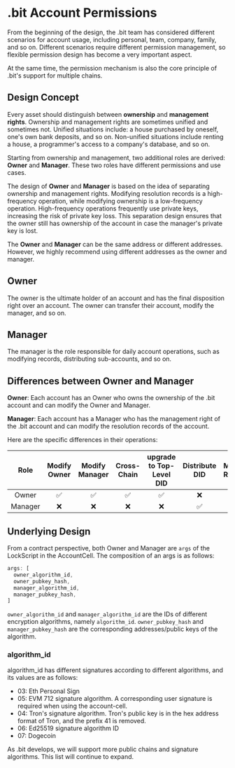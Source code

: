 # .bit Account Permissions

From the beginning of the design, the .bit team has considered different scenarios for account usage, including personal, team, company, family, and so on. Different scenarios require different permission management, so flexible permission design has become a very important aspect.

At the same time, the permission mechanism is also the core principle of .bit's support for multiple chains.

## Design Concept
Every asset should distinguish between **ownership** and **management rights**. Ownership and management rights are sometimes unified and sometimes not. Unified situations include: a house purchased by oneself, one's own bank deposits, and so on. Non-unified situations include renting a house, a programmer's access to a company's database, and so on.

Starting from ownership and management, two additional roles are derived: **Owner** and **Manager**. These two roles have different permissions and use cases.

The design of **Owner** and **Manager** is based on the idea of separating ownership and management rights. Modifying resolution records is a high-frequency operation, while modifying ownership is a low-frequency operation. High-frequency operations frequently use private keys, increasing the risk of private key loss. This separation design ensures that the owner still has ownership of the account in case the manager's private key is lost.

The **Owner** and **Manager** can be the same address or different addresses. However, we highly recommend using different addresses as the owner and manager.

## Owner
The owner is the ultimate holder of an account and has the final disposition right over an account. The owner can transfer their account, modify the manager, and so on.

## Manager
The manager is the role responsible for daily account operations, such as modifying records, distributing sub-accounts, and so on.

## Differences between Owner and Manager
**Owner**: Each account has an Owner who owns the ownership of the .bit account and can modify the Owner and Manager.

**Manager**: Each account has a Manager who has the management right of the .bit account and can modify the resolution records of the account.

Here are the specific differences in their operations:

|  Role   | Modify Owner | Modify Manager | Cross-Chain | upgrade to Top-Level DID | Distribute DID | Modify Record |
|:-------:|:------------:|:--------------:|:-----------:|:------------------------:|:--------------:|:-------------:|
|  Owner  |      ✅       |       ✅        |      ✅      |            ✅             |       ❌        |       ❌       |
| Manager |      ❌       |       ❌        |      ❌      |            ❌             |       ✅        |       ✅       |

## Underlying Design
From a contract perspective, both Owner and Manager are `args` of the LockScript in the AccountCell. The composition of an args is as follows:

```js
args: [
  owner_algorithm_id,
  owner_pubkey_hash,
  manager_algorithm_id,
  manager_pubkey_hash,
]
```

`owner_algorithm_id` and `manager_algorithm_id` are the IDs of different encryption algorithms, namely `algorithm_id`. 
`owner_pubkey_hash` and `manager_pubkey_hash` are the corresponding addresses/public keys of the algorithm.

### algorithm_id

algorithm_id has different signatures according to different algorithms, and its values are as follows:

- 03: Eth Personal Sign
- 05: EVM 712 signature algorithm. A corresponding user signature is required when using the account-cell.
- 04: Tron's signature algorithm. Tron's public key is in the hex address format of Tron, and the prefix 41 is removed.
- 06: Ed25519 signature algorithm ID
- 07: Dogecoin

As .bit develops, we will support more public chains and signature algorithms. This list will continue to expand.
